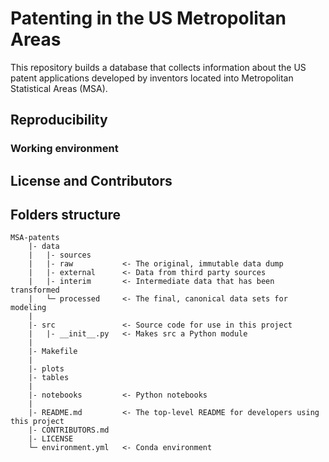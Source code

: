 # Patenting in the US Metropolitan Areas
This repository builds a database that collects information about the US patent applications developed by inventors located into Metropolitan Statistical Areas (MSA).

## Reproducibility

### Working environment

## License and Contributors

## Folders structure
```
MSA-patents
    |- data
    |   |- sources
    |   |- raw           <- The original, immutable data dump
    |   |- external      <- Data from third party sources
    |   |- interim       <- Intermediate data that has been transformed
    |   └─ processed     <- The final, canonical data sets for modeling
    |
    |- src               <- Source code for use in this project
    |   |- __init__.py   <- Makes src a Python module
    |
    |- Makefile
    |
    |- plots
    |- tables
    |
    |- notebooks         <- Python notebooks
    |
    |- README.md         <- The top-level README for developers using this project
    |- CONTRIBUTORS.md
    |- LICENSE
    └─ environment.yml   <- Conda environment
```
